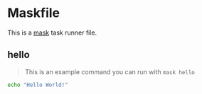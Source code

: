 # Maskfile

This is a [mask](https://github.com/jacobdeichert/mask) task runner file.

## hello

> This is an example command you can run with `mask hello`

```bash
echo "Hello World!"
```
